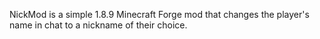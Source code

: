 NickMod is a simple 1.8.9 Minecraft Forge mod that changes the player's name in chat to a nickname of their choice.
